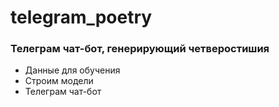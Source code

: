 # telegram_poetry
### Телеграм чат-бот, генерирующий четверостишия
 -  Данные для обучения 
 - Строим модели
 -  Телеграм чат-бот
